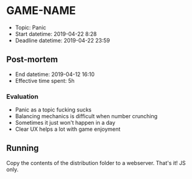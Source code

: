 # GAME-NAME

* Topic: Panic
* Start datetime: 2019-04-22 8:28
* Deadline datetime: 2019-04-22 23:59

## Post-mortem

* End datetime: 2019-04-12 16:10
* Effective time spent: 5h


### Evaluation

* Panic as a topic fucking sucks
* Balancing mechanics is difficult when number crunching
* Sometimes it just won't happen in a day
* Clear UX helps a lot with game enjoyment


## Running

Copy the contents of the distribution folder to a webserver. That's it! JS only.